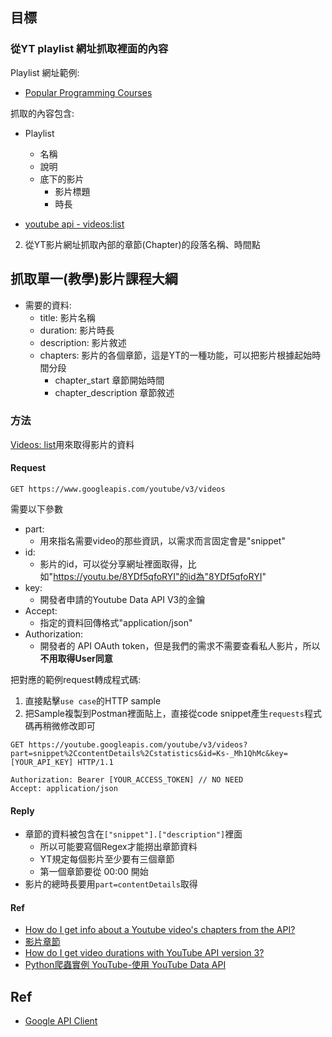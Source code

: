 
## 目標

### 從YT playlist 網址抓取裡面的內容

Playlist 網址範例:
- [Popular Programming Courses](https://www.youtube.com/playlist?list=PLWKjhJtqVAblfum5WiQblKPwIbqYXkDoC)

抓取的內容包含:
- Playlist
  - 名稱
  - 說明
  - 底下的影片
    - 影片標題
    - 時長

- [youtube api - videos:list](https://developers.google.com/youtube/v3/docs/videos/list?apix_params=%7B%22part%22%3A%5B%22snippet%22%5D%2C%22id%22%3A%5B%22rfscVS0vtbw%22%5D%7D)


2. 從YT影片網址抓取內部的章節(Chapter)的段落名稱、時間點



## 抓取單一(教學)影片課程大綱

- 需要的資料:
  - title:                影片名稱
  - duration:             影片時長
  - description:          影片敘述
  - chapters:             影片的各個章節，這是YT的一種功能，可以把影片根據起始時間分段
    - chapter_start       章節開始時間
    - chapter_description 章節敘述

### 方法

[Videos: list](https://developers.google.com/youtube/v3/docs/videos/list?apix_params=%7B%22part%22%3A%5B%22snippet%22%5D%2C%22id%22%3A%5B%22bC7o8P_Ste4%22%5D%7D)用來取得影片的資料

#### Request

`GET https://www.googleapis.com/youtube/v3/videos`

需要以下參數
- part: 
  - 用來指名需要video的那些資訊，以需求而言固定會是"snippet"
- id: 
  - 影片的id，可以從分享網址裡面取得，比如"https://youtu.be/8YDf5qfoRYI"的id為"8YDf5qfoRYI"
- key: 
  - 開發者申請的Youtube Data API V3的金鑰
- Accept:
  - 指定的資料回傳格式"application/json"
- Authorization:
  - 開發者的 API OAuth token，但是我們的需求不需要查看私人影片，所以**不用取得User同意**  

把對應的範例request轉成程式碼:
  
1. 直接點擊`use case`的HTTP sample
2. 把Sample複製到Postman裡面貼上，直接從code snippet產生`requests`程式碼再稍微修改即可

``` http
GET https://youtube.googleapis.com/youtube/v3/videos?part=snippet%2CcontentDetails%2Cstatistics&id=Ks-_Mh1QhMc&key=[YOUR_API_KEY] HTTP/1.1

Authorization: Bearer [YOUR_ACCESS_TOKEN] // NO NEED
Accept: application/json
```

#### Reply

- 章節的資料被包含在`["snippet"].["description"]`裡面
  - 所以可能要寫個Regex才能撈出章節資料
  - YT規定每個影片至少要有三個章節
  - 第一個章節要從 00:00 開始
- 影片的總時長要用`part=contentDetails`取得

#### Ref

- [How do I get info about a Youtube video's chapters from the API?](https://stackoverflow.com/questions/63821605/how-do-i-get-info-about-a-youtube-videos-chapters-from-the-api)
- [影片章節](https://support.google.com/youtube/answer/9884579?hl=zh-Hant)
- [How do I get video durations with YouTube API version 3?](https://stackoverflow.com/questions/15596753/how-do-i-get-video-durations-with-youtube-api-version-3)
- [Python爬蟲實例 YouTube-使用 YouTube Data API](https://blog.jiatool.com/posts/youtube_spider_api/#-%E7%88%AC%E8%9F%B2%E7%A8%8B%E5%BC%8F)

## Ref

- [Google API Client](https://github.com/googleapis/google-api-python-client)